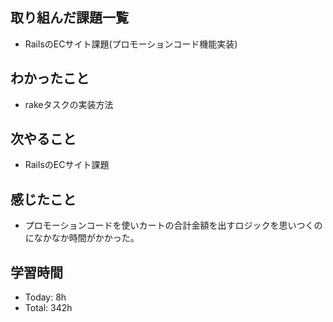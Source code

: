 ## 取り組んだ課題一覧
- RailsのECサイト課題(プロモーションコード機能実装)
## わかったこと
- rakeタスクの実装方法
## 次やること
- RailsのECサイト課題
## 感じたこと
- プロモーションコードを使いカートの合計金額を出すロジックを思いつくのになかなか時間がかかった。
## 学習時間
- Today: 8h
- Total: 342h